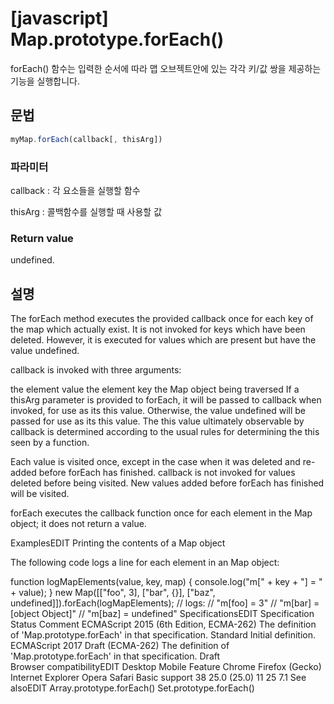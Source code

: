 # [javascript] Map.prototype.forEach()

forEach() 함수는 입력한 순서에 따라 맵 오브젝트안에 있는 각각 키/값 쌍을 제공하는 기능을 실행합니다. 

## 문법
```javascript
myMap.forEach(callback[, thisArg])
```

### 파라미터

callback
: 각 요소들을 실행할 함수

thisArg
: 콜백함수를 실행할 때 사용할 값

### Return value

undefined.

## 설명

The forEach method executes the provided callback once for each key of the map which actually exist. It is not invoked for keys which have been deleted. However, it is executed for values which are present but have the value undefined.

callback is invoked with three arguments:

the element value
the element key
the Map object being traversed
If a thisArg parameter is provided to forEach, it will be passed to callback when invoked, for use as its this value.  Otherwise, the value undefined will be passed for use as its this value.  The this value ultimately observable by callback is determined according to the usual rules for determining the this seen by a function.

Each value is visited once, except in the case when it was deleted and re-added before forEach has finished. callback is not invoked for values deleted before being visited. New values added before forEach has finished will be visited.

forEach executes the callback function once for each element in the Map object; it does not return a value.

ExamplesEDIT
Printing the contents of a Map object

The following code logs a line for each element in an Map object:

function logMapElements(value, key, map) {
    console.log("m[" + key + "] = " + value);
}
new Map([["foo", 3], ["bar", {}], ["baz", undefined]]).forEach(logMapElements);
// logs:
// "m[foo] = 3"
// "m[bar] = [object Object]"
// "m[baz] = undefined"
SpecificationsEDIT
Specification	Status	Comment
ECMAScript 2015 (6th Edition, ECMA-262)
The definition of 'Map.prototype.forEach' in that specification.	Standard	Initial definition.
ECMAScript 2017 Draft (ECMA-262)
The definition of 'Map.prototype.forEach' in that specification.	Draft	 
Browser compatibilityEDIT
Desktop Mobile
Feature	Chrome	Firefox (Gecko)	Internet Explorer	Opera	Safari
Basic support	38	25.0 (25.0)	11	25	7.1
See alsoEDIT
Array.prototype.forEach()
Set.prototype.forEach()
